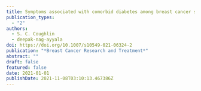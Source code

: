 ```yaml
---
title: Symptoms associated with comorbid diabetes among breast cancer survivors
publication_types:
  - "2"
authors:
  - S. C. Coughlin
  - deepak-nag-ayyala
doi: https://doi.org/10.1007/s10549-021-06324-2
publication: "*Breast Cancer Research and Treatment*"
abstract: ""
draft: false
featured: false
date: 2021-01-01
publishDate: 2021-11-08T03:10:13.467386Z
---
```

